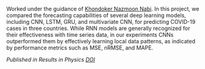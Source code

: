 Worked under the guidance of [Khondoker Nazmoon Nabi](https://scholar.google.com/citations?user=x_5tUYUAAAAJ&hl=en). In this project, we compared the forecasting capabilities of several deep learning models, including CNN, LSTM, GRU, and multivariate CNN, for predicting COVID-19 cases in three countries. While RNN models are generally recognized for their effectiveness with time series data, in our experiments CNNs outperformed them by effectively learning local data patterns, as indicated by performance metrics such as MSE, nRMSE, and MAPE.

*Published in Results in Physics [DOI](https://doi.org/10.1016/j.rinp.2021.104137)*